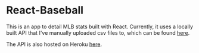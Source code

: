 # React-Baseball

This is an app to detail MLB stats built with React. Currently, it uses a locally built API that I've manually uploaded csv files to, which can be found [here](https://github.com/darlose04/Baseball-API).

The API is also hosted on Heroku [here](https://baseballapi.herokuapp.com/).

